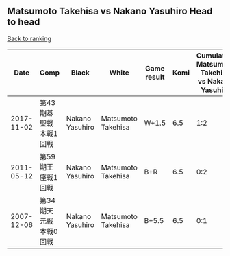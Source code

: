 ## Matsumoto Takehisa vs Nakano Yasuhiro Head to head

[Back to ranking](../../index.md)




| **Date** | **Comp** | **Black** | **White** | **Game result** | **Komi** | **Cumulative Matsumoto Takehisa vs Nakano Yasuhiro** | **Matsumoto Takehisa streak** | **Nakano Yasuhiro streak** | 
| --- | --- | --- | --- | --- | --- | --- | --- | --- |
| 2017-11-02 | 第43期碁聖戦本戦1回戦 | Nakano Yasuhiro | Matsumoto Takehisa | W+1.5 | 6.5 | 1:2 | 1 | 0 | 
| 2011-05-12 | 第59期王座戦1回戦 | Nakano Yasuhiro | Matsumoto Takehisa | B+R | 6.5 | 0:2 | 0 | 2 | 
| 2007-12-06 | 第34期天元戦本戦0回戦 | Nakano Yasuhiro | Matsumoto Takehisa | B+5.5 | 6.5 | 0:1 | 0 | 1 |




